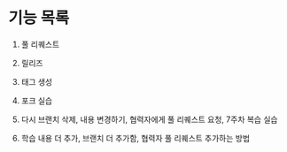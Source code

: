 # 기능 목록
1. 풀 리퀘스트
2. 릴리즈
3. 태그 생성
4. 포크 실습

5. 다시 브랜치 삭제, 내용 변경하기, 협력자에게 풀 리퀘스트 요청, 7주차 복습 실습

5. 학습 내용 더 추가, 브랜치 더 추가함, 협력자 풀 리퀘스트 추가하는 방법
